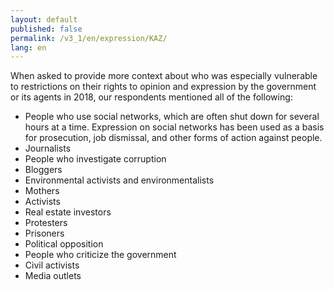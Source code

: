 ```yaml
---
layout: default
published: false
permalink: /v3_1/en/expression/KAZ/
lang: en
---
```


When asked to provide more context about who was especially vulnerable to restrictions on their rights to opinion and expression by the government or its agents in 2018, our respondents mentioned all of the following:
-	People who use social networks, which are often shut down for several hours at a time. Expression on social networks has been used as a basis for prosecution, job dismissal, and other forms of action against people.
-	Journalists
-	People who investigate corruption
-	Bloggers
-	Environmental activists and environmentalists
-	Mothers
-	Activists
-	Real estate investors
-	Protesters 
-	Prisoners
-	Political opposition
-	People who criticize the government
-	Civil activists
-	Media outlets

